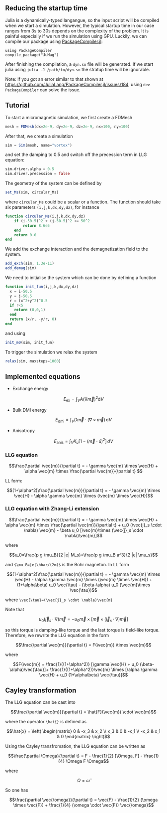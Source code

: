 Reducing the startup time
-------------------------------

Julia is a dynamically-typed langangue, so the input script will be compiled when we start a simulation. However, the typical startup time in our case ranges from 3s to 30s depends on the complexity of the problem. It is painful especially if we run the simulation using GPU. Luckily, we can compile our package using [PackageCompiler.jl](https://github.com/JuliaLang/PackageCompiler.jl):

```
using PackageCompiler
compile_package("JuMag")
```

After finishing the compilation, a `dyn.so` file will be generated. If we start julia using `julia -J /path/to/dyn.so` the stratup time will be ignorable.

Note: If you got an error similar to that shown at https://github.com/JuliaLang/PackageCompiler.jl/issues/184, using `dev PackageCompiler` can solve the issue.


Tutorial
-------------------------------
To start a micromagnetic simulation, we first create a FDMesh

```julia
mesh = FDMesh(dx=2e-9, dy=2e-9, dz=2e-9, nx=100, ny=100)
```
After that, we create a simulation

```julia
sim = Sim(mesh, name="vortex")
```
and set the damping to 0.5 and switch off the precession term in LLG equation:
```julia
sim.driver.alpha = 0.5
sim.driver.precession = false
```

The geometry of the system can be defined by

```julia
set_Ms(sim, circular_Ms)
```
where `circular_Ms` could be a scalar or a function. The function should take six parameters `(i,j,k,dx,dy,dz)`,
for instance

```julia
function circular_Ms(i,j,k,dx,dy,dz)
	if (i-50.5)^2 + (j-50.5)^2 <= 50^2
		return 8.6e5
	end
	return 0.0
end
```

We add the exchange interaction and the demagnetization field to the system.
```julia
add_exch(sim, 1.3e-11)
add_demag(sim)
```

We need to initialise the system which can be done by defining a function

```julia
function init_fun(i,j,k,dx,dy,dz)
  x = i-50.5
  y = j-50.5
  r = (x^2+y^2)^0.5
  if r<5
    return (0,0,1)
  end
  return (x/r, -y/r, 0)
end
```
and using
```julia
init_m0(sim, init_fun)
```

To trigger the simulation we relax the system

```julia
relax(sim, maxsteps=1000)
```

Implemented equations
-----------------------

- Exchange energy
```math
E_\mathrm{ex} = \int_{V} A (\nabla \vec{m})^2 \mathrm{d}V
```

- Bulk DMI energy
```math
 E_{\mathrm{dmi}} = \int_V D \vec{m} \cdot (\nabla \times \vec{m}) \, \mathrm{d}V
```

- Anisotropy

```math
E_\mathrm{anis} = \int_{V} K_{u} [ 1 - (\vec{m} \cdot \hat{u})^2 ]\, dV
```

### LLG equation

```math
\frac{\partial \vec{m}}{\partial t} = - \gamma \vec{m} \times \vec{H} + \alpha \vec{m} \times  \frac{\partial \vec{m}}{\partial t}  
```
LL form:
```math
(1+\alpha^2)\frac{\partial \vec{m}}{\partial t} = - \gamma \vec{m} \times \vec{H} - \alpha \gamma \vec{m} \times (\vec{m} \times \vec{H})
```

### LLG equation with Zhang-Li extension
```math
\frac{\partial \vec{m}}{\partial t} = - \gamma \vec{m} \times \vec{H} + \alpha \vec{m} \times  \frac{\partial \vec{m}}{\partial t}   + u_0 (\vec{j}_s \cdot \nabla) \vec{m} - \beta u_0 [\vec{m}\times (\vec{j}_s \cdot \nabla)\vec{m}]
```
where

```math
u_0=\frac{p g \mu_B}{2 |e| M_s}=\frac{p g \mu_B a^3}{2 |e| \mu_s}
```
and `$\mu_B=|e|\hbar/(2m)$` is the Bohr magneton.
In LL form
```math
(1+\alpha^2)\frac{\partial \vec{m}}{\partial t} = - \gamma \vec{m} \times \vec{H} - \alpha \gamma \vec{m} \times (\vec{m} \times \vec{H}) + (1+\alpha\beta) u_0 \vec{\tau} - (\beta-\alpha) u_0 (\vec{m}\times \vec{\tau})
```
where ``\vec{\tau}=(\vec{j}_s \cdot \nabla)\vec{m}``

Note that
```math
u_0 (\vec{j}_s \cdot \nabla) \vec{m}=  - u_0 \vec{m}\times[\vec{m}\times (\vec{j}_s \cdot \nabla)\vec{m}]
```
so this torque is damping-like torque and the last torque is
field-like torque. Therefore, we rewrite the LLG equation in the form

```math
\frac{\partial \vec{m}}{\partial t} =
F(\vec{m})
\times \vec{m}
```
where

```math
F(\vec{m}) = \frac{1}{(1+\alpha^2)}
[\gamma \vec{H} + u_0 (\beta-\alpha)\vec{\tau}]+
\frac{1}{(1+\alpha^2)}\vec{m} \times [\alpha \gamma
  \vec{H} + u_0 (1+\alpha\beta) \vec{\tau}]
```

Cayley transformation
----------------------
The LLG equation can be cast into
```math
\frac{\partial \vec{m}}{\partial t} = \hat{F}(\vec{m}) \cdot \vec{m}
```
where the operator ``\hat{}`` is defined as
```math
\hat{x} = \left( \begin{matrix}
  0 & -x_3 & x_2 \\
  x_3 & 0 & -x_1 \\
  -x_2 & x_1 & 0
 \end{matrix} \right)
```

Using the Cayley transfromation, the LLG equation can be written as
```math
\frac{\partial \Omega}{\partial t} = F - \frac{1}{2} [\Omega, F]
- \frac{1}{4} \Omega F \Omega
```
where
```math
\Omega = \hat{\omega}
```

So one has
```math
\frac{\partial \vec{\omega}}{\partial t} = \vec{F} - \frac{1}{2}
(\omega \times \vec{F})
+ \frac{1}{4} (\omega \cdot \vec{F}) \vec{\omega}
```

